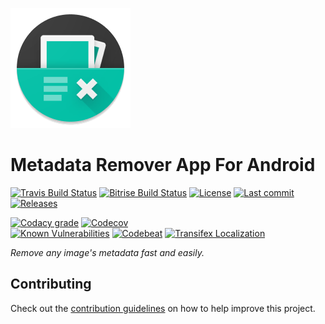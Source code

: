 [![Icon](art/icons/ic_launcher/circle/xxxhdpi/ic_launcher.png)](art/icons/ic_launcher/)

# Metadata Remover App For Android

[![Travis Build Status](https://img.shields.io/travis/Crazy-Marvin/MetadataRemover.svg?style=flat-square)](https://travis-ci.org/Crazy-Marvin/MetadataRemover)
[![Bitrise Build Status](https://www.bitrise.io/app/b4be48714de52fa7/status.svg?token=nihKuiumNfW9Za2IJOzD6w)](https://www.bitrise.io/app/b4be48714de52fa7)
[![License](https://img.shields.io/github/license/Crazy-Marvin/MetadataRemover.svg?style=flat-square)](LICENSE.txt)
[![Last commit](https://img.shields.io/github/last-commit/Crazy-Marvin/MetadataRemover.svg?style=flat-square)](https://github.com/Crazy-Marvin/MetadataRemover/)
[![Releases](https://img.shields.io/github/downloads/Crazy-Marvin/MetadataRemover/total.svg?style=flat-square)](https://github.com/Crazy-Marvin/MetadataRemover/releases)

[![Codacy grade](https://img.shields.io/codacy/grade/eed69c67a07f4a14bf0ee0fd6b2ead40.svg?style=flat-square)](https://www.codacy.com/app/CrazyMarvin/MetadataRemover?utm_source=github.com&utm_medium=referral&utm_content=Crazy-Marvin/MetadataRemover&utm_campaign=Badge_Grade)
[![Codecov](https://codecov.io/gh/Crazy-Marvin/MetadataRemover/branch/master/graph/badge.svg)](https://codecov.io/gh/Crazy-Marvin/MetadataRemover)              
[![Known Vulnerabilities](https://snyk.io/test/github/crazy-marvin/metadataremover/badge.svg?targetFile=build.gradle)](https://snyk.io/test/github/crazy-marvin/metadataremover?targetFile=build.gradle)
[![Codebeat](https://codebeat.co/badges/8eceddc4-d4bd-49b9-9eb6-66b78049f771)](https://codebeat.co/projects/github-com-crazy-marvin-metadataremover-master)
[![Transifex Localization](https://img.shields.io/badge/transifex-localization-blue.svg)](https://transifex.com/)

_Remove any image's metadata fast and easily._

<!-- TODO Add app description -->

## Contributing

Check out the [contribution guidelines](CONTRIBUTING.md) on how to help improve this project.
